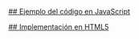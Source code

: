 [## Ejemplo del código en JavaScript](https://github.com/IIKUYY/HTML5/tree/main/Ch2/Metodos/Metodo1/M1.js)

[## Implementación en HTML5](https://github.com/IIKUYY/HTML5/tree/main/Ch2/Metodos/Metodo1/M1.html)